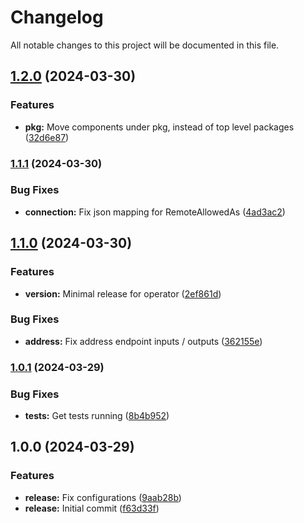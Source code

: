 # Changelog

All notable changes to this project will be documented in this file.

## [1.2.0](https://github.com/retinacodeworks/mikrotik-go-sdk/compare/v1.1.1...v1.2.0) (2024-03-30)


### Features

* **pkg:** Move components under pkg, instead of top level packages ([32d6e87](https://github.com/retinacodeworks/mikrotik-go-sdk/commit/32d6e873dc946cded7ba6a5029a186e553e3e9fa))

### [1.1.1](https://github.com/retinacodeworks/mikrotik-go-sdk/compare/v1.1.0...v1.1.1) (2024-03-30)


### Bug Fixes

* **connection:** Fix json mapping for RemoteAllowedAs ([4ad3ac2](https://github.com/retinacodeworks/mikrotik-go-sdk/commit/4ad3ac26383f5d1d8dee806b4ceccb5b8c1a4454))

## [1.1.0](https://github.com/retinacodeworks/mikrotik-go-sdk/compare/v1.0.1...v1.1.0) (2024-03-30)


### Features

* **version:** Minimal release for operator ([2ef861d](https://github.com/retinacodeworks/mikrotik-go-sdk/commit/2ef861d44bfee98b907992133a7ee65211b4ff9b))


### Bug Fixes

* **address:** Fix address endpoint inputs / outputs ([362155e](https://github.com/retinacodeworks/mikrotik-go-sdk/commit/362155eb95f05c4853ddd815aec0480ae8b4c821))

### [1.0.1](https://github.com/retinacodeworks/mikrotik-go-sdk/compare/v1.0.0...v1.0.1) (2024-03-29)


### Bug Fixes

* **tests:** Get tests running ([8b4b952](https://github.com/retinacodeworks/mikrotik-go-sdk/commit/8b4b952992b581af5e7b40090b5d89a5b9e235f2))

## 1.0.0 (2024-03-29)


### Features

* **release:** Fix configurations ([9aab28b](https://github.com/retinacodeworks/mikrotik-go-sdk/commit/9aab28b98be624371542ad5b57863246aad9ecbb))
* **release:** Initial commit ([f63d33f](https://github.com/retinacodeworks/mikrotik-go-sdk/commit/f63d33f69debafa3866822c58d7a311b3172c8ce))
